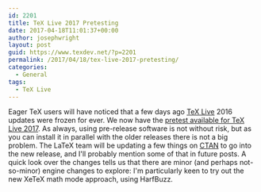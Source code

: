 ```yaml
---
id: 2201
title: TeX Live 2017 Pretesting
date: 2017-04-18T11:01:37+00:00
author: josephwright
layout: post
guid: https://www.texdev.net/?p=2201
permalink: /2017/04/18/tex-live-2017-pretesting/
categories:
  - General
tags:
  - TeX Live
---
```

Eager TeX users will have noticed that  a few days ago [TeX Live](http://tug.org/texlive/) 2016 updates were frozen for ever. We now have the [pretest available for TeX Live 2017](http://tug.org/texlive/pretest.html). As always, using pre-release software is not without risk, but as you can install it in parallel with the older releases there is not a big problem. The LaTeX team will be updating a few things on [CTAN](http://ctan.org) to go into the new release, and I'll probably mention some of that in future posts. A quick look over the changes tells us that there are minor (and perhaps not-so-minor) engine changes to explore: I'm particularly keen to try out the new XeTeX math mode approach, using HarfBuzz.
